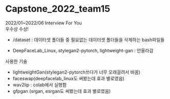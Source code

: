 # Capstone_2022_team15
2022/01~2022/06
Interview For You
<br>
우수상 수상!

- /dataset : 데이터셋 폴더들 중 필요없는 데이터셋 폴더들을 삭제하는 bash파일들

- DeepFaceLab_Linux, stylegan2-pytorch, lightweight-gan : 안올라감

사용한 기술
- lightweightGan(stylegan2-pytorch쓰다가 너무 오래걸려서 바꿈)
- faceswap(deepfacelab_linux도 써봤는데 효과 별로였음)
- wav2lip : colab에서 실행함
- gfpgan (srgan, esrgan도 써봤는데 효과 별로였음)
